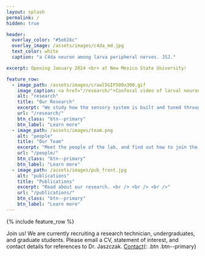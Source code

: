 ```yaml
---
layout: splash
permalink: /
hidden: true

header:
  overlay_color: "#5e616c"
  overlay_image: /assets/images/c4da_md.jpg
  text_color: white
  caption: "a C4da neuron among larva peripheral nerves. JSJ."

excerpt: Opening January 2024 <br> at New Mexico State University!

feature_row:
  - image_path: /assets/images/crawl5GIF500x300.gif
    image_caption: <a href="/research/">Confocal video of larval neurons</a>
    alt: "research"
    title: "Our Research"
    excerpt: "We study how the sensory system is built and tuned through <em>Drosophila</em> genetics, live imaging, and building machines."
    url: "/research/"
    btn_class: "btn--primary"
    btn_label: "Learn more"
  - image_path: /assets/images/team.png
    alt: "people"
    title: "Our Team"
    excerpt: "Meet the people of the lab, and find out how to join the team! <br /> <br />"
    url: "/people/"
    btn_class: "btn--primary"
    btn_label: "Learn more"
  - image_path: /assets/images/pub_front.jpg	
    alt: "publications"
    title: "Publications"
    excerpt: "Read about our research. <br /> <br /> <br />"
    url: "/publications/"
    btn_class: "btn--primary"
    btn_label: "Learn more"      
---
```


{% include feature_row %}

Join us!
We are currently recruiting a research technician, undergraduates, and graduate students. Please email a CV, statement of interest, and contact details for references to Dr. Jaszczak. [Contact](/contact){: .btn .btn--primary}